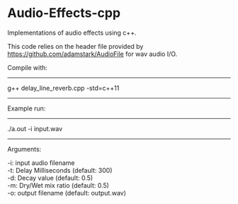 # Audio-Effects-cpp

Implementations of audio effects using c++. 

This code relies on the header file provided by https://github.com/adamstark/AudioFile for wav audio I/O.

Compile with:
******************************
g++ delay_line_reverb.cpp -std=c++11
******************************

Example run:
******************************
./a.out -i input.wav
******************************

Arguments:

-i: input audio filename  
-t: Delay Milliseconds  (default: 300)  
-d: Decay value         (default: 0.5)  
-m: Dry/Wet mix ratio   (default: 0.5)  
-o: output filename     (default: output.wav)  
